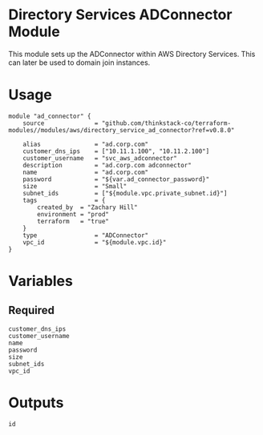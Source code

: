 Directory Services ADConnector Module
=====================================

This module sets up the ADConnector within AWS Directory Services. This can later be used to domain join instances.

# Usage
    module "ad_connector" {
        source              = "github.com/thinkstack-co/terraform-modules//modules/aws/directory_service_ad_connector?ref=v0.8.0"

        alias               = "ad.corp.com"
        customer_dns_ips    = ["10.11.1.100", "10.11.2.100"]
        customer_username   = "svc_aws_adconnector"
        description         = "ad.corp.com adconnector"
        name                = "ad.corp.com"
        password            = "${var.ad_connector_password}"
        size                = "Small"
        subnet_ids          = ["${module.vpc.private_subnet.id}"]
        tags                = {
            created_by  = "Zachary Hill"
            environment = "prod"
            terraform   = "true"
        }
        type                = "ADConnector"
        vpc_id              = "${module.vpc.id}"
    }

# Variables
## Required
    customer_dns_ips
    customer_username
    name
    password
    size
    subnet_ids
    vpc_id

# Outputs
    id
